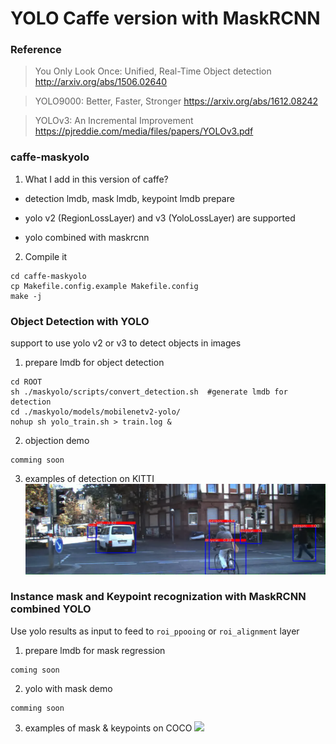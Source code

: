 # YOLO Caffe version with MaskRCNN

### Reference

> You Only Look Once: Unified, Real-Time Object detection http://arxiv.org/abs/1506.02640

> YOLO9000: Better, Faster, Stronger https://arxiv.org/abs/1612.08242

> YOLOv3: An Incremental Improvement https://pjreddie.com/media/files/papers/YOLOv3.pdf

### caffe-maskyolo
1. What I add in this version of caffe?
* detection lmdb, mask lmdb, keypoint lmdb prepare

* yolo v2 (RegionLossLayer) and v3 (YoloLossLayer) are supported

* yolo combined with maskrcnn 

2. Compile it
```
cd caffe-maskyolo
cp Makefile.config.example Makefile.config
make -j
```

### Object Detection with YOLO
support to use yolo v2 or v3 to detect objects in images
1. prepare lmdb for object detection 
```
cd ROOT
sh ./maskyolo/scripts/convert_detection.sh  #generate lmdb for detection
cd ./maskyolo/models/mobilenetv2-yolo/
nohup sh yolo_train.sh > train.log &
```

2. objection demo
```
comming soon
```
3. examples of detection on KITTI
![](assets/detection1.png)


### Instance mask and Keypoint recognization with MaskRCNN combined YOLO

Use yolo results as input to feed to `roi_ppooing` or `roi_alignment` layer 
1. prepare lmdb for mask regression
```
coming soon
```

2. yolo with mask demo
```
comming soon
```
3. examples of mask & keypoints on COCO
![](assets/mask_keypoints.png.png)
